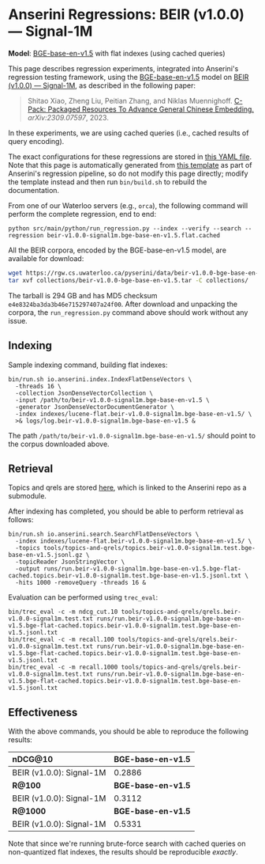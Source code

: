 # Anserini Regressions: BEIR (v1.0.0) &mdash; Signal-1M

**Model**: [BGE-base-en-v1.5](https://huggingface.co/BAAI/bge-base-en-v1.5) with flat indexes (using cached queries)

This page describes regression experiments, integrated into Anserini's regression testing framework, using the [BGE-base-en-v1.5](https://huggingface.co/BAAI/bge-base-en-v1.5) model on [BEIR (v1.0.0) &mdash; Signal-1M](http://beir.ai/), as described in the following paper:

> Shitao Xiao, Zheng Liu, Peitian Zhang, and Niklas Muennighoff. [C-Pack: Packaged Resources To Advance General Chinese Embedding.](https://arxiv.org/abs/2309.07597) _arXiv:2309.07597_, 2023.

In these experiments, we are using cached queries (i.e., cached results of query encoding).

The exact configurations for these regressions are stored in [this YAML file](../../src/main/resources/regression/beir-v1.0.0-signal1m.bge-base-en-v1.5.flat.cached.yaml).
Note that this page is automatically generated from [this template](../../src/main/resources/docgen/templates/beir-v1.0.0-signal1m.bge-base-en-v1.5.flat.cached.template) as part of Anserini's regression pipeline, so do not modify this page directly; modify the template instead and then run `bin/build.sh` to rebuild the documentation.

From one of our Waterloo servers (e.g., `orca`), the following command will perform the complete regression, end to end:

```
python src/main/python/run_regression.py --index --verify --search --regression beir-v1.0.0-signal1m.bge-base-en-v1.5.flat.cached
```

All the BEIR corpora, encoded by the BGE-base-en-v1.5 model, are available for download:

```bash
wget https://rgw.cs.uwaterloo.ca/pyserini/data/beir-v1.0.0-bge-base-en-v1.5.tar -P collections/
tar xvf collections/beir-v1.0.0-bge-base-en-v1.5.tar -C collections/
```

The tarball is 294 GB and has MD5 checksum `e4e8324ba3da3b46e715297407a24f00`.
After download and unpacking the corpora, the `run_regression.py` command above should work without any issue.

## Indexing

Sample indexing command, building flat indexes:

```
bin/run.sh io.anserini.index.IndexFlatDenseVectors \
  -threads 16 \
  -collection JsonDenseVectorCollection \
  -input /path/to/beir-v1.0.0-signal1m.bge-base-en-v1.5 \
  -generator JsonDenseVectorDocumentGenerator \
  -index indexes/lucene-flat.beir-v1.0.0-signal1m.bge-base-en-v1.5/ \
  >& logs/log.beir-v1.0.0-signal1m.bge-base-en-v1.5 &
```

The path `/path/to/beir-v1.0.0-signal1m.bge-base-en-v1.5/` should point to the corpus downloaded above.

## Retrieval

Topics and qrels are stored [here](https://github.com/castorini/anserini-tools/tree/master/topics-and-qrels), which is linked to the Anserini repo as a submodule.

After indexing has completed, you should be able to perform retrieval as follows:

```
bin/run.sh io.anserini.search.SearchFlatDenseVectors \
  -index indexes/lucene-flat.beir-v1.0.0-signal1m.bge-base-en-v1.5/ \
  -topics tools/topics-and-qrels/topics.beir-v1.0.0-signal1m.test.bge-base-en-v1.5.jsonl.gz \
  -topicReader JsonStringVector \
  -output runs/run.beir-v1.0.0-signal1m.bge-base-en-v1.5.bge-flat-cached.topics.beir-v1.0.0-signal1m.test.bge-base-en-v1.5.jsonl.txt \
  -hits 1000 -removeQuery -threads 16 &
```

Evaluation can be performed using `trec_eval`:

```
bin/trec_eval -c -m ndcg_cut.10 tools/topics-and-qrels/qrels.beir-v1.0.0-signal1m.test.txt runs/run.beir-v1.0.0-signal1m.bge-base-en-v1.5.bge-flat-cached.topics.beir-v1.0.0-signal1m.test.bge-base-en-v1.5.jsonl.txt
bin/trec_eval -c -m recall.100 tools/topics-and-qrels/qrels.beir-v1.0.0-signal1m.test.txt runs/run.beir-v1.0.0-signal1m.bge-base-en-v1.5.bge-flat-cached.topics.beir-v1.0.0-signal1m.test.bge-base-en-v1.5.jsonl.txt
bin/trec_eval -c -m recall.1000 tools/topics-and-qrels/qrels.beir-v1.0.0-signal1m.test.txt runs/run.beir-v1.0.0-signal1m.bge-base-en-v1.5.bge-flat-cached.topics.beir-v1.0.0-signal1m.test.bge-base-en-v1.5.jsonl.txt
```

## Effectiveness

With the above commands, you should be able to reproduce the following results:

| **nDCG@10**                                                                                                  | **BGE-base-en-v1.5**|
|:-------------------------------------------------------------------------------------------------------------|-----------|
| BEIR (v1.0.0): Signal-1M                                                                                     | 0.2886    |
| **R@100**                                                                                                    | **BGE-base-en-v1.5**|
| BEIR (v1.0.0): Signal-1M                                                                                     | 0.3112    |
| **R@1000**                                                                                                   | **BGE-base-en-v1.5**|
| BEIR (v1.0.0): Signal-1M                                                                                     | 0.5331    |

Note that since we're running brute-force search with cached queries on non-quantized flat indexes, the results should be reproducible _exactly_.
